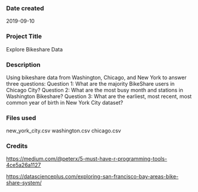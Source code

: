 ### Date created

2019-09-10

### Project Title

Explore Bikeshare Data

### Description

Using bikeshare data from Washington, Chicago, and New York to answer three questions:
Question 1: What are the majority BikeShare users in Chicago City?
Question 2: What are the most busy month and stations in Washington Bikeshare?
Question 3: What are the earliest, most recent, most common year of birth in New York City dataset?


### Files used

new_york_city.csv
washington.csv
chicago.csv
 
### Credits

https://medium.com/@peterx/5-must-have-r-programming-tools-4ce5a26a1127

https://datascienceplus.com/exploring-san-francisco-bay-areas-bike-share-system/

